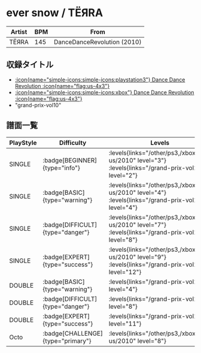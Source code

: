 # ever snow / TЁЯRA

|Artist|BPM|From|
|------|---|----|
|TЁЯRA|145|DanceDanceRevolution (2010)|

## 収録タイトル

- [:icon{name="simple-icons:simple-icons:playstation3"} Dance Dance Revolution :icon{name="flag:us-4x3"}](/other/ps3)
- [:icon{name="simple-icons:simple-icons:xbox"} Dance Dance Revolution :icon{name="flag:us-4x3"}](/xbox360-us/2010)
- "grand-prix-vol10"

## 譜面一覧

|PlayStyle|Difficulty|Levels|Notes|Movie|
|---------|----------|------|-----|-----|
|SINGLE| :badge[BEGINNER]{type="info"}| :levels{links="/other/ps3,/xbox360-us/2010" level="3"} :levels{links="/grand-prix-vol10" level="2"}|105/0||
|SINGLE| :badge[BASIC]{type="warning"}| :levels{links="/other/ps3,/xbox360-us/2010" level="4"} :levels{links="/grand-prix-vol10" level="4"}|141/7||
|SINGLE| :badge[DIFFICULT]{type="danger"}| :levels{links="/other/ps3,/xbox360-us/2010" level="7"} :levels{links="/grand-prix-vol10" level="8"}|290/5||
|SINGLE| :badge[EXPERT]{type="success"}| :levels{links="/other/ps3,/xbox360-us/2010" level="9"} :levels{links="/grand-prix-vol10" level="12"}|447/7||
|DOUBLE| :badge[BASIC]{type="warning"}| :levels{links="/grand-prix-vol10" level="4"}|141/6||
|DOUBLE| :badge[DIFFICULT]{type="danger"}| :levels{links="/grand-prix-vol10" level="8"}|271/8||
|DOUBLE| :badge[EXPERT]{type="success"}| :levels{links="/grand-prix-vol10" level="11"}|371/8||
|Octo| :badge[CHALLENGE]{type="primary"}| :levels{links="/other/ps3,/xbox360-us/2010" level="8"}|||
